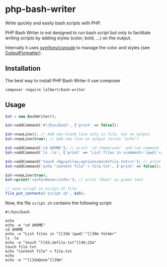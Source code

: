 # php-bash-writer
Write quickly and easily bash scripts with PHP.

PHP Bash Writer is not designed to run bash script but only to facilitate writing scripts by adding styles (color, bold, ...) on the output.

Internally it uses [symfony/console](https://github.com/symfony/console) to manage the color and styles (see [OutputFormatter](https://github.com/symfony/console/blob/master/Formatter/OutputFormatter.php)).

## Installation

The best way to install PHP Bash Writer it use composer

    composer require lalbert/bash-writer
    
## Usage

```php
$sh = new BashWriter();

$sh->addCommand('#!/bin/bash', ['print' => false]);

$sh->newLine(); // Add new blank line only in file, not on output
$sh->newLine(true); // Add new line on output (write "echo")

$sh->addCommand('cd $HOME'); // print 'cd /home/user' and run command
$sh->addCommand('ls -la', ['print' => 'List files in <comment>`(pwd)`</comment> folder']); // print 'List files in `(pwd)` folder' whith result of pwd in yellow, and run command

$sh->addCommand('touch <bg=yellow;options=bold>file.txt</>'); // print 'touch file.txt' with 'file.txt' in yellow and bold, and run 'touch file.txt'
$sh->addCommand('echo "content file" > file.txt', ['print' => false]); // add content in file.txt, shows nothing

$sh->newLine(true);
$sh->print('<info>Done</info>'); // print "Done" in green text

// save script in script.sh file
file_put_contents('script.sh', $sh);

```

Now, the file `script.sh` contains the following script:

```shell
#!/bin/bash

echo
echo -e "cd $HOME"
cd $HOME
echo -e "List files in ^[[33m`(pwd)`^[[39m folder"
ls -la
echo -e "touch ^[[43;1mfile.txt^[[49;22m"
touch file.txt
echo "content file" > file.txt
echo
echo -e "^[[32mDone^[[39m"
```
